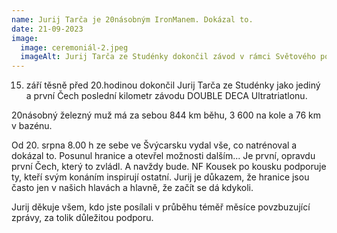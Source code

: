 ```yaml
---
name: Jurij Tarča je 20násobným IronManem. Dokázal to.
date: 21-09-2023
image:
  image: ceremoniál-2.jpeg
  imageAlt: Jurij Tarča ze Studénky dokončil závod v rámci Světového poháru IUTA
---
```



15. září těsně před 20.hodinou dokončil Jurij Tarča ze Studénky jako jediný  a první Čech poslední kilometr závodu DOUBLE DECA Ultratriatlonu.

20násobný železný muž má za sebou 844 km běhu, 3 600 na kole a 76 km v bazénu.

Od 20. srpna 8.00 h ze sebe ve Švýcarsku vydal vše, co natrénoval a dokázal to. Posunul hranice a otevřel možnosti dalším... Je první, opravdu první Čech, který to zvládl. A navždy bude. N﻿F Kousek po kousku podporuje ty, kteří svým konáním inspirují ostatní. Jurij je důkazem, že hranice jsou často jen v našich hlavách a hlavně, že začít se dá kdykoli. 

J﻿urij děkuje všem, kdo jste posílali v průběhu téměř měsíce povzbuzující zprávy, za tolik důležitou podporu.